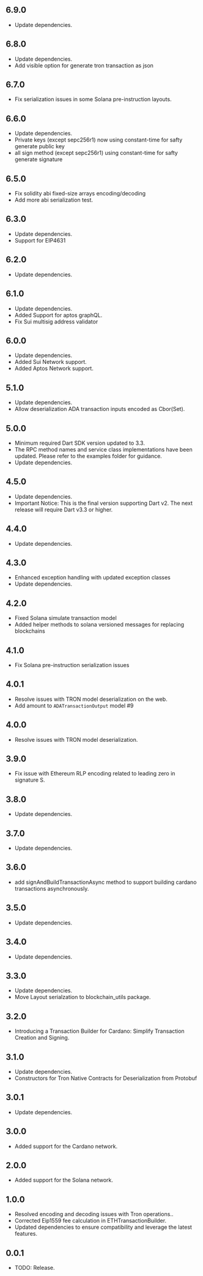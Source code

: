 ## 6.9.0

- Update dependencies.

## 6.8.0

- Update dependencies.
- Add visible option for generate tron transaction as json


## 6.7.0

- Fix serialization issues in some Solana pre-instruction layouts.

## 6.6.0

- Update dependencies.
- Private keys (except sepc256r1) now using constant-time for safty generate public key
- all sign method (except sepc256r1) using constant-time for safty generate signature

## 6.5.0

- Fix solidity abi fixed-size arrays encoding/decoding
- Add more abi serialization test.

## 6.3.0

- Update dependencies.
- Support for EIP4631

## 6.2.0

- Update dependencies.

## 6.1.0

- Update dependencies.
- Added Support for aptos graphQL.
- Fix Sui multisig address validator

## 6.0.0

- Update dependencies.
- Added Sui Network support.
- Added Aptos Network support.

## 5.1.0

- Update dependencies.
- Allow deserialization ADA transaction inputs encoded as Cbor(Set).

## 5.0.0

- Minimum required Dart SDK version updated to 3.3.
- The RPC method names and service class implementations have been updated. Please refer to the examples folder for guidance.
- Update dependencies.

## 4.5.0

- Update dependencies.
- Important Notice: This is the final version supporting Dart v2. The next release will require Dart v3.3 or higher.

## 4.4.0

- Update dependencies.


## 4.3.0

- Enhanced exception handling with updated exception classes
- Update dependencies.

## 4.2.0

- Fixed Solana simulate transaction model
- Added helper methods to solana versioned messages for replacing blockchains

## 4.1.0

- Fix Solana pre-instruction serialization issues

## 4.0.1

- Resolve issues with TRON model deserialization on the web.
- Add amount to `ADATransactionOutput` model #9


## 4.0.0

- Resolve issues with TRON model deserialization.

## 3.9.0

- Fix issue with Ethereum RLP encoding related to leading zero in signature S.

## 3.8.0

- Update dependencies.

## 3.7.0

- Update dependencies.

## 3.6.0

- add signAndBuildTransactionAsync method to support building cardano transactions asynchronously.

## 3.5.0

- Update dependencies.

## 3.4.0

- Update dependencies.

## 3.3.0

- Update dependencies.
- Move Layout serialzation to blockchain_utils package.

## 3.2.0

- Introducing a Transaction Builder for Cardano: Simplify Transaction Creation and Signing.

## 3.1.0

- Update dependencies.
- Constructors for Tron Native Contracts for Deserialization from Protobuf

## 3.0.1

- Update dependencies.

## 3.0.0

- Added support for the Cardano network.

## 2.0.0

- Added support for the Solana network.

## 1.0.0

- Resolved encoding and decoding issues with Tron operations..
- Corrected Eip1559 fee calculation in ETHTransactionBuilder.
- Updated dependencies to ensure compatibility and leverage the latest features.

## 0.0.1

- TODO: Release.
